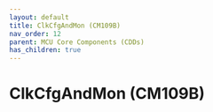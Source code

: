 ```yaml
---
layout: default
title: ClkCfgAndMon (CM109B)
nav_order: 12
parent: MCU Core Components (CDDs)
has_children: true
---
```

# ClkCfgAndMon (CM109B)
